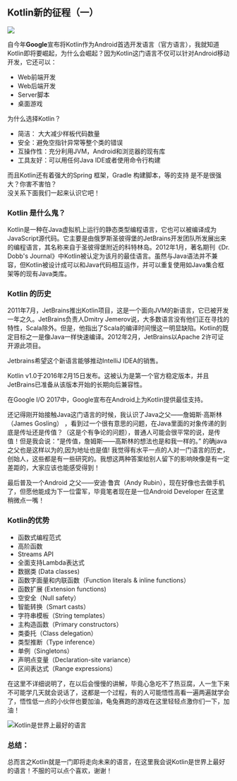  ## Kotlin新的征程（一）

![](https://upload-images.jianshu.io/upload_images/9352581-95332e208344727a.png)    

自今年**Google**宣布将Kotlin作为Android首选开发语言（官方语言），我就知道Kotlin即将要崛起，为什么会崛起？因为Kotlin这门语言不仅可以针对Android移动开发，它还可以：
 * Web前端开发
 * Web后端开发
 * Server脚本
 * 桌面游戏  
   
为什么选择Kotlin？
 * 简洁： 大大减少样板代码数量
 * 安全：避免空指针异常等整个类的错误
 * 互操作性：充分利用JVM，Android和浏览器的现有库
 * 工具友好：可以用任何Java IDE或者使用命令行构建
 
而且Kotlin还有着强大的Spring 框架，Gradle 构建脚本，等的支持 
是不是很强大？你害不害怕？     
没关系下面我们一起来认识它吧！

### Kotlin 是什么鬼？

Kotlin是一种在Java虚拟机上运行的静态类型编程语言，它也可以被编译成为JavaScript源代码。它主要是由俄罗斯圣彼得堡的JetBrains开发团队所发展出来的编程语言，其名称来自于圣彼得堡附近的科特林岛。2012年1月，著名期刊《Dr. Dobb's Journal》中Kotlin被认定为该月的最佳语言。虽然与Java语法并不兼容，但Kotlin被设计成可以和Java代码相互运作，并可以重复使用如Java集合框架等的现有Java类库。


### Kotlin 的历史

2011年7月，JetBrains推出Kotlin项目，这是一个面向JVM的新语言，它已被开发一年之久。JetBrains负责人Dmitry Jemerov说，大多数语言没有他们正在寻找的特性，Scala除外。但是，他指出了Scala的编译时间慢这一明显缺陷。Kotlin的既定目标之一是像Java一样快速编译。2012年2月，JetBrains以Apache 2许可证开源此项目。

Jetbrains希望这个新语言能够推动IntelliJ IDEA的销售。

Kotlin v1.0于2016年2月15日发布。这被认为是第一个官方稳定版本，并且JetBrains已准备从该版本开始的长期向后兼容性。

在Google I/O 2017中，Google宣布在Android上为Kotlin提供最佳支持。


还记得刚开始接触Java这门语言的时候，我认识了Java之父——詹姆斯·高斯林（James Gosling） ，看到过一个很有意思的问题，在Java里面的对象传递的到底是传址还是传值？（这是个有争论的问题），普通人可能会很平常的说，是传值！但是我会说：“是传值，詹姆斯——高斯林的想法也是和我一样的。” 的确java之父也是这样以为的,因为地址也是值! 我觉得有水平一点的人对一门语言的历史，创始人，这些都是有一些研究的。我想这两种答案给别人留下的影响映像是有一定差距的，大家应该也能感受得到！

最后普及一个Android 之父——安迪·鲁宾（Andy Rubin），现在好像也去做手机了，但愿他能成为下一位雷军，毕竟笔者现在是一位Android Developer 在这里稍微点一嘴！


### Kotlin的优势

* 函数式编程范式 
* 高阶函数
* Streams API
* 全面支持Lambda表达式
* 数据类 (Data classes) 
* 函数字面量和内联函数（Function literals & inline functions）
* 函数扩展 (Extension functions)
* 空安全（Null safety）
* 智能转换（Smart casts）
* 字符串模板（String templates）
* 主构造函数（Primary constructors）
* 类委托（Class delegation）
* 类型推断（Type inference）
* 单例（Singletons）
* 声明点变量（Declaration-site variance）
* 区间表达式（Range expressions）

在这里不详细说明了，在以后会慢慢的讲解，毕竟心急吃不了热豆腐，人一生下来不可能学几天就会说话了，这都是一个过程，有的人可能悟性高看一遍两遍就学会了，悟性低一点的小伙伴也要加油，龟兔赛跑的游戏在这里轻轻点激你们一下，加油！

![Kotlin是世界上最好的语言](https://upload-images.jianshu.io/upload_images/9352581-d0b361966de35d16.jpg)

### 总结：

总而言之Kotlin就是一门即将走向未来的语言，在这里我会说Kotlin是世界上最好的语言！不服的可以点个喜欢，谢谢！